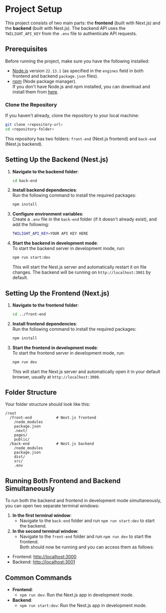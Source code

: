 # Project Setup

This project consists of two main parts: the **frontend** (built with Next.js) and the **backend** (built with Nest.js). The backend API uses the `TWILIGHT_API_KEY` from the `.env` file to authenticate API requests.

## Prerequisites

Before running the project, make sure you have the following installed:

- [Node.js](https://nodejs.org/) version `22.13.1` (as specified in the `engines` field in both frontend and backend `package.json` files).
- [npm](https://www.npmjs.com/) (Node package manager).  
  If you don't have Node.js and npm installed, you can download and install them from [here](https://nodejs.org/).

### Clone the Repository

If you haven't already, clone the repository to your local machine:

```bash
git clone <repository-url>
cd <repository-folder>
```

This repository has two folders: `front-end` (Next.js frontend) and `back-end` (Nest.js backend).

## Setting Up the Backend (Nest.js)

1. **Navigate to the backend folder**:
   ```bash
   cd back-end
   ```
2. **Install backend dependencies**:  
   Run the following command to install the required packages:
   ```bash
   npm install
   ```
3. **Configure environment variables**:  
   Create a `.env` file in the `back-end` folder (if it doesn't already exist), and add the following:
   ```bash
   TWILIGHT_API_KEY=YOUR API KEY HERE
   ```
4. **Start the backend in development mode**:  
   To start the backend server in development mode, run:
   ```bash
   npm run start:dev
   ```
   This will start the Nest.js server and automatically restart it on file changes. The backend will be running on `http://localhost:3001` by default.

## Setting Up the Frontend (Next.js)

1. **Navigate to the frontend folder**:
   ```bash
   cd ../front-end
   ```
2. **Install frontend dependencies**:  
   Run the following command to install the required packages:
   ```bash
   npm install
   ```
3. **Start the frontend in development mode**:  
   To start the frontend server in development mode, run:
   ```bash
   npm run dev
   ```
   This will start the Next.js server and automatically open it in your default browser, usually at `http://localhost:3000`.

## Folder Structure

Your folder structure should look like this:

```
/root
  /front-end           # Next.js frontend
    /node_modules
    package.json
    .next/
    pages/
    public/
  /back-end            # Nest.js backend
    /node_modules
    package.json
    dist/
    src/
    .env
```

## Running Both Frontend and Backend Simultaneously

To run both the backend and frontend in development mode simultaneously, you can open two separate terminal windows:

1. **In the first terminal window**:
   - Navigate to the `back-end` folder and run `npm run start:dev` to start the backend.
2. **In the second terminal window**:
   - Navigate to the `front-end` folder and run `npm run dev` to start the frontend.  
     Both should now be running and you can access them as follows:

- Frontend: [http://localhost:3000](http://localhost:3000)
- Backend: [http://localhost:3001](http://localhost:3001)

## Common Commands

- **Frontend**:
  - `npm run dev`: Run the Next.js app in development mode.
- **Backend**:
  - `npm run start:dev`: Run the Nest.js app in development mode.
